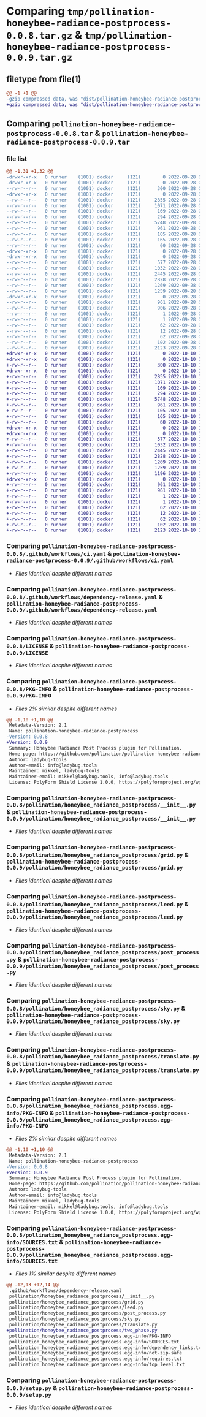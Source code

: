 # Comparing `tmp/pollination-honeybee-radiance-postprocess-0.0.8.tar.gz` & `tmp/pollination-honeybee-radiance-postprocess-0.0.9.tar.gz`

## filetype from file(1)

```diff
@@ -1 +1 @@
-gzip compressed data, was "dist/pollination-honeybee-radiance-postprocess-0.0.8.tar", last modified: Wed Sep 28 07:16:48 2022, max compression
+gzip compressed data, was "dist/pollination-honeybee-radiance-postprocess-0.0.9.tar", last modified: Mon Oct 10 15:51:36 2022, max compression
```

## Comparing `pollination-honeybee-radiance-postprocess-0.0.8.tar` & `pollination-honeybee-radiance-postprocess-0.0.9.tar`

### file list

```diff
@@ -1,31 +1,32 @@
-drwxr-xr-x   0 runner    (1001) docker     (121)        0 2022-09-28 07:16:48.000000 pollination-honeybee-radiance-postprocess-0.0.8/
-drwxr-xr-x   0 runner    (1001) docker     (121)        0 2022-09-28 07:16:48.000000 pollination-honeybee-radiance-postprocess-0.0.8/.github/
--rw-r--r--   0 runner    (1001) docker     (121)      300 2022-09-28 07:15:36.000000 pollination-honeybee-radiance-postprocess-0.0.8/.github/dependabot.yml
-drwxr-xr-x   0 runner    (1001) docker     (121)        0 2022-09-28 07:16:48.000000 pollination-honeybee-radiance-postprocess-0.0.8/.github/workflows/
--rw-r--r--   0 runner    (1001) docker     (121)     2855 2022-09-28 07:15:36.000000 pollination-honeybee-radiance-postprocess-0.0.8/.github/workflows/ci.yaml
--rw-r--r--   0 runner    (1001) docker     (121)     1071 2022-09-28 07:15:36.000000 pollination-honeybee-radiance-postprocess-0.0.8/.github/workflows/dependency-release.yaml
--rw-r--r--   0 runner    (1001) docker     (121)      169 2022-09-28 07:15:36.000000 pollination-honeybee-radiance-postprocess-0.0.8/.gitignore
--rw-r--r--   0 runner    (1001) docker     (121)      294 2022-09-28 07:15:36.000000 pollination-honeybee-radiance-postprocess-0.0.8/.releaserc.json
--rw-r--r--   0 runner    (1001) docker     (121)     5748 2022-09-28 07:15:36.000000 pollination-honeybee-radiance-postprocess-0.0.8/LICENSE
--rw-r--r--   0 runner    (1001) docker     (121)      961 2022-09-28 07:16:48.000000 pollination-honeybee-radiance-postprocess-0.0.8/PKG-INFO
--rw-r--r--   0 runner    (1001) docker     (121)      105 2022-09-28 07:15:36.000000 pollination-honeybee-radiance-postprocess-0.0.8/README.md
--rw-r--r--   0 runner    (1001) docker     (121)      165 2022-09-28 07:15:36.000000 pollination-honeybee-radiance-postprocess-0.0.8/deploy.sh
--rw-r--r--   0 runner    (1001) docker     (121)       60 2022-09-28 07:15:36.000000 pollination-honeybee-radiance-postprocess-0.0.8/dev-requirements.txt
-drwxr-xr-x   0 runner    (1001) docker     (121)        0 2022-09-28 07:16:48.000000 pollination-honeybee-radiance-postprocess-0.0.8/pollination/
-drwxr-xr-x   0 runner    (1001) docker     (121)        0 2022-09-28 07:16:48.000000 pollination-honeybee-radiance-postprocess-0.0.8/pollination/honeybee_radiance_postprocess/
--rw-r--r--   0 runner    (1001) docker     (121)      577 2022-09-28 07:15:36.000000 pollination-honeybee-radiance-postprocess-0.0.8/pollination/honeybee_radiance_postprocess/__init__.py
--rw-r--r--   0 runner    (1001) docker     (121)     1032 2022-09-28 07:15:36.000000 pollination-honeybee-radiance-postprocess-0.0.8/pollination/honeybee_radiance_postprocess/grid.py
--rw-r--r--   0 runner    (1001) docker     (121)     2445 2022-09-28 07:15:36.000000 pollination-honeybee-radiance-postprocess-0.0.8/pollination/honeybee_radiance_postprocess/leed.py
--rw-r--r--   0 runner    (1001) docker     (121)     2828 2022-09-28 07:15:36.000000 pollination-honeybee-radiance-postprocess-0.0.8/pollination/honeybee_radiance_postprocess/post_process.py
--rw-r--r--   0 runner    (1001) docker     (121)     1269 2022-09-28 07:15:36.000000 pollination-honeybee-radiance-postprocess-0.0.8/pollination/honeybee_radiance_postprocess/sky.py
--rw-r--r--   0 runner    (1001) docker     (121)     1259 2022-09-28 07:15:36.000000 pollination-honeybee-radiance-postprocess-0.0.8/pollination/honeybee_radiance_postprocess/translate.py
-drwxr-xr-x   0 runner    (1001) docker     (121)        0 2022-09-28 07:16:48.000000 pollination-honeybee-radiance-postprocess-0.0.8/pollination_honeybee_radiance_postprocess.egg-info/
--rw-r--r--   0 runner    (1001) docker     (121)      961 2022-09-28 07:16:48.000000 pollination-honeybee-radiance-postprocess-0.0.8/pollination_honeybee_radiance_postprocess.egg-info/PKG-INFO
--rw-r--r--   0 runner    (1001) docker     (121)      906 2022-09-28 07:16:48.000000 pollination-honeybee-radiance-postprocess-0.0.8/pollination_honeybee_radiance_postprocess.egg-info/SOURCES.txt
--rw-r--r--   0 runner    (1001) docker     (121)        1 2022-09-28 07:16:48.000000 pollination-honeybee-radiance-postprocess-0.0.8/pollination_honeybee_radiance_postprocess.egg-info/dependency_links.txt
--rw-r--r--   0 runner    (1001) docker     (121)        1 2022-09-28 07:16:00.000000 pollination-honeybee-radiance-postprocess-0.0.8/pollination_honeybee_radiance_postprocess.egg-info/not-zip-safe
--rw-r--r--   0 runner    (1001) docker     (121)       62 2022-09-28 07:16:48.000000 pollination-honeybee-radiance-postprocess-0.0.8/pollination_honeybee_radiance_postprocess.egg-info/requires.txt
--rw-r--r--   0 runner    (1001) docker     (121)       12 2022-09-28 07:16:48.000000 pollination-honeybee-radiance-postprocess-0.0.8/pollination_honeybee_radiance_postprocess.egg-info/top_level.txt
--rw-r--r--   0 runner    (1001) docker     (121)       62 2022-09-28 07:15:36.000000 pollination-honeybee-radiance-postprocess-0.0.8/requirements.txt
--rw-r--r--   0 runner    (1001) docker     (121)      102 2022-09-28 07:16:48.000000 pollination-honeybee-radiance-postprocess-0.0.8/setup.cfg
--rw-r--r--   0 runner    (1001) docker     (121)     2123 2022-09-28 07:15:36.000000 pollination-honeybee-radiance-postprocess-0.0.8/setup.py
+drwxr-xr-x   0 runner    (1001) docker     (121)        0 2022-10-10 15:51:36.000000 pollination-honeybee-radiance-postprocess-0.0.9/
+drwxr-xr-x   0 runner    (1001) docker     (121)        0 2022-10-10 15:51:36.000000 pollination-honeybee-radiance-postprocess-0.0.9/.github/
+-rw-r--r--   0 runner    (1001) docker     (121)      300 2022-10-10 15:50:23.000000 pollination-honeybee-radiance-postprocess-0.0.9/.github/dependabot.yml
+drwxr-xr-x   0 runner    (1001) docker     (121)        0 2022-10-10 15:51:36.000000 pollination-honeybee-radiance-postprocess-0.0.9/.github/workflows/
+-rw-r--r--   0 runner    (1001) docker     (121)     2855 2022-10-10 15:50:23.000000 pollination-honeybee-radiance-postprocess-0.0.9/.github/workflows/ci.yaml
+-rw-r--r--   0 runner    (1001) docker     (121)     1071 2022-10-10 15:50:23.000000 pollination-honeybee-radiance-postprocess-0.0.9/.github/workflows/dependency-release.yaml
+-rw-r--r--   0 runner    (1001) docker     (121)      169 2022-10-10 15:50:23.000000 pollination-honeybee-radiance-postprocess-0.0.9/.gitignore
+-rw-r--r--   0 runner    (1001) docker     (121)      294 2022-10-10 15:50:23.000000 pollination-honeybee-radiance-postprocess-0.0.9/.releaserc.json
+-rw-r--r--   0 runner    (1001) docker     (121)     5748 2022-10-10 15:50:23.000000 pollination-honeybee-radiance-postprocess-0.0.9/LICENSE
+-rw-r--r--   0 runner    (1001) docker     (121)      961 2022-10-10 15:51:36.000000 pollination-honeybee-radiance-postprocess-0.0.9/PKG-INFO
+-rw-r--r--   0 runner    (1001) docker     (121)      105 2022-10-10 15:50:23.000000 pollination-honeybee-radiance-postprocess-0.0.9/README.md
+-rw-r--r--   0 runner    (1001) docker     (121)      165 2022-10-10 15:50:23.000000 pollination-honeybee-radiance-postprocess-0.0.9/deploy.sh
+-rw-r--r--   0 runner    (1001) docker     (121)       60 2022-10-10 15:50:23.000000 pollination-honeybee-radiance-postprocess-0.0.9/dev-requirements.txt
+drwxr-xr-x   0 runner    (1001) docker     (121)        0 2022-10-10 15:51:36.000000 pollination-honeybee-radiance-postprocess-0.0.9/pollination/
+drwxr-xr-x   0 runner    (1001) docker     (121)        0 2022-10-10 15:51:36.000000 pollination-honeybee-radiance-postprocess-0.0.9/pollination/honeybee_radiance_postprocess/
+-rw-r--r--   0 runner    (1001) docker     (121)      577 2022-10-10 15:50:23.000000 pollination-honeybee-radiance-postprocess-0.0.9/pollination/honeybee_radiance_postprocess/__init__.py
+-rw-r--r--   0 runner    (1001) docker     (121)     1032 2022-10-10 15:50:23.000000 pollination-honeybee-radiance-postprocess-0.0.9/pollination/honeybee_radiance_postprocess/grid.py
+-rw-r--r--   0 runner    (1001) docker     (121)     2445 2022-10-10 15:50:23.000000 pollination-honeybee-radiance-postprocess-0.0.9/pollination/honeybee_radiance_postprocess/leed.py
+-rw-r--r--   0 runner    (1001) docker     (121)     2828 2022-10-10 15:50:23.000000 pollination-honeybee-radiance-postprocess-0.0.9/pollination/honeybee_radiance_postprocess/post_process.py
+-rw-r--r--   0 runner    (1001) docker     (121)     1269 2022-10-10 15:50:23.000000 pollination-honeybee-radiance-postprocess-0.0.9/pollination/honeybee_radiance_postprocess/sky.py
+-rw-r--r--   0 runner    (1001) docker     (121)     1259 2022-10-10 15:50:23.000000 pollination-honeybee-radiance-postprocess-0.0.9/pollination/honeybee_radiance_postprocess/translate.py
+-rw-r--r--   0 runner    (1001) docker     (121)     1196 2022-10-10 15:50:23.000000 pollination-honeybee-radiance-postprocess-0.0.9/pollination/honeybee_radiance_postprocess/two_phase.py
+drwxr-xr-x   0 runner    (1001) docker     (121)        0 2022-10-10 15:51:36.000000 pollination-honeybee-radiance-postprocess-0.0.9/pollination_honeybee_radiance_postprocess.egg-info/
+-rw-r--r--   0 runner    (1001) docker     (121)      961 2022-10-10 15:51:36.000000 pollination-honeybee-radiance-postprocess-0.0.9/pollination_honeybee_radiance_postprocess.egg-info/PKG-INFO
+-rw-r--r--   0 runner    (1001) docker     (121)      961 2022-10-10 15:51:36.000000 pollination-honeybee-radiance-postprocess-0.0.9/pollination_honeybee_radiance_postprocess.egg-info/SOURCES.txt
+-rw-r--r--   0 runner    (1001) docker     (121)        1 2022-10-10 15:51:36.000000 pollination-honeybee-radiance-postprocess-0.0.9/pollination_honeybee_radiance_postprocess.egg-info/dependency_links.txt
+-rw-r--r--   0 runner    (1001) docker     (121)        1 2022-10-10 15:50:46.000000 pollination-honeybee-radiance-postprocess-0.0.9/pollination_honeybee_radiance_postprocess.egg-info/not-zip-safe
+-rw-r--r--   0 runner    (1001) docker     (121)       62 2022-10-10 15:51:36.000000 pollination-honeybee-radiance-postprocess-0.0.9/pollination_honeybee_radiance_postprocess.egg-info/requires.txt
+-rw-r--r--   0 runner    (1001) docker     (121)       12 2022-10-10 15:51:36.000000 pollination-honeybee-radiance-postprocess-0.0.9/pollination_honeybee_radiance_postprocess.egg-info/top_level.txt
+-rw-r--r--   0 runner    (1001) docker     (121)       62 2022-10-10 15:50:23.000000 pollination-honeybee-radiance-postprocess-0.0.9/requirements.txt
+-rw-r--r--   0 runner    (1001) docker     (121)      102 2022-10-10 15:51:36.000000 pollination-honeybee-radiance-postprocess-0.0.9/setup.cfg
+-rw-r--r--   0 runner    (1001) docker     (121)     2123 2022-10-10 15:50:23.000000 pollination-honeybee-radiance-postprocess-0.0.9/setup.py
```

### Comparing `pollination-honeybee-radiance-postprocess-0.0.8/.github/workflows/ci.yaml` & `pollination-honeybee-radiance-postprocess-0.0.9/.github/workflows/ci.yaml`

 * *Files identical despite different names*

### Comparing `pollination-honeybee-radiance-postprocess-0.0.8/.github/workflows/dependency-release.yaml` & `pollination-honeybee-radiance-postprocess-0.0.9/.github/workflows/dependency-release.yaml`

 * *Files identical despite different names*

### Comparing `pollination-honeybee-radiance-postprocess-0.0.8/LICENSE` & `pollination-honeybee-radiance-postprocess-0.0.9/LICENSE`

 * *Files identical despite different names*

### Comparing `pollination-honeybee-radiance-postprocess-0.0.8/PKG-INFO` & `pollination-honeybee-radiance-postprocess-0.0.9/PKG-INFO`

 * *Files 2% similar despite different names*

```diff
@@ -1,10 +1,10 @@
 Metadata-Version: 2.1
 Name: pollination-honeybee-radiance-postprocess
-Version: 0.0.8
+Version: 0.0.9
 Summary: Honeybee Radiance Post Process plugin for Pollination.
 Home-page: https://github.com/pollination/pollination-honeybee-radiance-postprocess
 Author: ladybug-tools
 Author-email: info@ladybug.tools
 Maintainer: mikkel, ladybug-tools
 Maintainer-email: mikkel@ladybug.tools, info@ladybug.tools
 License: PolyForm Shield License 1.0.0, https://polyformproject.org/wp-content/uploads/2020/06/PolyForm-Shield-1.0.0.txt
```

### Comparing `pollination-honeybee-radiance-postprocess-0.0.8/pollination/honeybee_radiance_postprocess/__init__.py` & `pollination-honeybee-radiance-postprocess-0.0.9/pollination/honeybee_radiance_postprocess/__init__.py`

 * *Files identical despite different names*

### Comparing `pollination-honeybee-radiance-postprocess-0.0.8/pollination/honeybee_radiance_postprocess/grid.py` & `pollination-honeybee-radiance-postprocess-0.0.9/pollination/honeybee_radiance_postprocess/grid.py`

 * *Files identical despite different names*

### Comparing `pollination-honeybee-radiance-postprocess-0.0.8/pollination/honeybee_radiance_postprocess/leed.py` & `pollination-honeybee-radiance-postprocess-0.0.9/pollination/honeybee_radiance_postprocess/leed.py`

 * *Files identical despite different names*

### Comparing `pollination-honeybee-radiance-postprocess-0.0.8/pollination/honeybee_radiance_postprocess/post_process.py` & `pollination-honeybee-radiance-postprocess-0.0.9/pollination/honeybee_radiance_postprocess/post_process.py`

 * *Files identical despite different names*

### Comparing `pollination-honeybee-radiance-postprocess-0.0.8/pollination/honeybee_radiance_postprocess/sky.py` & `pollination-honeybee-radiance-postprocess-0.0.9/pollination/honeybee_radiance_postprocess/sky.py`

 * *Files identical despite different names*

### Comparing `pollination-honeybee-radiance-postprocess-0.0.8/pollination/honeybee_radiance_postprocess/translate.py` & `pollination-honeybee-radiance-postprocess-0.0.9/pollination/honeybee_radiance_postprocess/translate.py`

 * *Files identical despite different names*

### Comparing `pollination-honeybee-radiance-postprocess-0.0.8/pollination_honeybee_radiance_postprocess.egg-info/PKG-INFO` & `pollination-honeybee-radiance-postprocess-0.0.9/pollination_honeybee_radiance_postprocess.egg-info/PKG-INFO`

 * *Files 2% similar despite different names*

```diff
@@ -1,10 +1,10 @@
 Metadata-Version: 2.1
 Name: pollination-honeybee-radiance-postprocess
-Version: 0.0.8
+Version: 0.0.9
 Summary: Honeybee Radiance Post Process plugin for Pollination.
 Home-page: https://github.com/pollination/pollination-honeybee-radiance-postprocess
 Author: ladybug-tools
 Author-email: info@ladybug.tools
 Maintainer: mikkel, ladybug-tools
 Maintainer-email: mikkel@ladybug.tools, info@ladybug.tools
 License: PolyForm Shield License 1.0.0, https://polyformproject.org/wp-content/uploads/2020/06/PolyForm-Shield-1.0.0.txt
```

### Comparing `pollination-honeybee-radiance-postprocess-0.0.8/pollination_honeybee_radiance_postprocess.egg-info/SOURCES.txt` & `pollination-honeybee-radiance-postprocess-0.0.9/pollination_honeybee_radiance_postprocess.egg-info/SOURCES.txt`

 * *Files 1% similar despite different names*

```diff
@@ -12,13 +12,14 @@
 .github/workflows/dependency-release.yaml
 pollination/honeybee_radiance_postprocess/__init__.py
 pollination/honeybee_radiance_postprocess/grid.py
 pollination/honeybee_radiance_postprocess/leed.py
 pollination/honeybee_radiance_postprocess/post_process.py
 pollination/honeybee_radiance_postprocess/sky.py
 pollination/honeybee_radiance_postprocess/translate.py
+pollination/honeybee_radiance_postprocess/two_phase.py
 pollination_honeybee_radiance_postprocess.egg-info/PKG-INFO
 pollination_honeybee_radiance_postprocess.egg-info/SOURCES.txt
 pollination_honeybee_radiance_postprocess.egg-info/dependency_links.txt
 pollination_honeybee_radiance_postprocess.egg-info/not-zip-safe
 pollination_honeybee_radiance_postprocess.egg-info/requires.txt
 pollination_honeybee_radiance_postprocess.egg-info/top_level.txt
```

### Comparing `pollination-honeybee-radiance-postprocess-0.0.8/setup.py` & `pollination-honeybee-radiance-postprocess-0.0.9/setup.py`

 * *Files identical despite different names*

